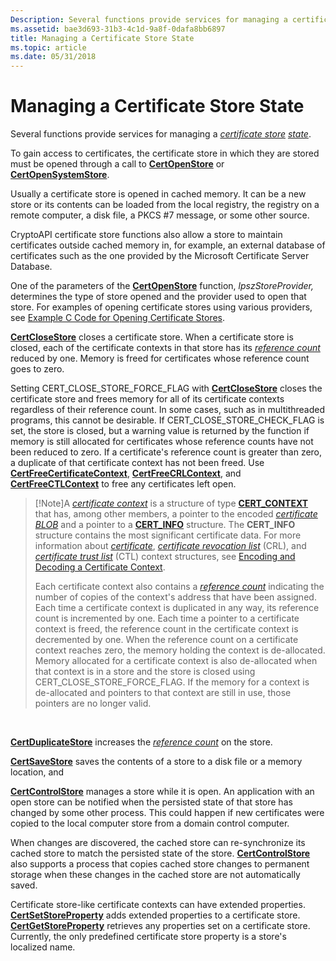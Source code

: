```yaml
---
Description: Several functions provide services for managing a certificate store state.
ms.assetid: bae3d693-31b3-4c1d-9a8f-0dafa8bb6897
title: Managing a Certificate Store State
ms.topic: article
ms.date: 05/31/2018
---
```


# Managing a Certificate Store State

Several functions provide services for managing a [*certificate store*](https://msdn.microsoft.com/library/ms721572(v=VS.85).aspx) [*state*](https://msdn.microsoft.com/library/ms721625(v=VS.85).aspx).

To gain access to certificates, the certificate store in which they are stored must be opened through a call to [**CertOpenStore**](/windows/desktop/api/Wincrypt/nf-wincrypt-certopenstore) or [**CertOpenSystemStore**](/windows/desktop/api/Wincrypt/nf-wincrypt-certopensystemstorea).

Usually a certificate store is opened in cached memory. It can be a new store or its contents can be loaded from the local registry, the registry on a remote computer, a disk file, a PKCS \#7 message, or some other source.

CryptoAPI certificate store functions also allow a store to maintain certificates outside cached memory in, for example, an external database of certificates such as the one provided by the Microsoft Certificate Server Database.

One of the parameters of the [**CertOpenStore**](/windows/desktop/api/Wincrypt/nf-wincrypt-certopenstore) function, *lpszStoreProvider,* determines the type of store opened and the provider used to open that store. For examples of opening certificate stores using various providers, see [Example C Code for Opening Certificate Stores](example-c-code-for-opening-certificate-stores.md).

[**CertCloseStore**](/windows/desktop/api/Wincrypt/nf-wincrypt-certclosestore) closes a certificate store. When a certificate store is closed, each of the certificate contexts in that store has its [*reference count*](https://msdn.microsoft.com/library/ms721604(v=VS.85).aspx) reduced by one. Memory is freed for certificates whose reference count goes to zero.

Setting CERT\_CLOSE\_STORE\_FORCE\_FLAG with [**CertCloseStore**](/windows/desktop/api/Wincrypt/nf-wincrypt-certclosestore) closes the certificate store and frees memory for all of its certificate contexts regardless of their reference count. In some cases, such as in multithreaded programs, this cannot be desirable. If CERT\_CLOSE\_STORE\_CHECK\_FLAG is set, the store is closed, but a warning value is returned by the function if memory is still allocated for certificates whose reference counts have not been reduced to zero. If a certificate's reference count is greater than zero, a duplicate of that certificate context has not been freed. Use [**CertFreeCertificateContext**](/windows/desktop/api/Wincrypt/nf-wincrypt-certfreecertificatecontext), [**CertFreeCRLContext**](/windows/desktop/api/Wincrypt/nf-wincrypt-certfreecrlcontext), and [**CertFreeCTLContext**](/windows/desktop/api/Wincrypt/nf-wincrypt-certfreectlcontext) to free any certificates left open.

> [!Note]A [*certificate context*](https://msdn.microsoft.com/library/ms721572(v=VS.85).aspx) is a structure of type [**CERT\_CONTEXT**](/windows/desktop/api/Wincrypt/ns-wincrypt-cert_context) that has, among other members, a pointer to the encoded [*certificate BLOB*](https://msdn.microsoft.com/library/ms721572(v=VS.85).aspx) and a pointer to a [**CERT\_INFO**](/windows/desktop/api/Wincrypt/ns-wincrypt-cert_info) structure. The **CERT\_INFO** structure contains the most significant certificate data. For more information about [*certificate*](https://msdn.microsoft.com/library/ms721572(v=VS.85).aspx), [*certificate revocation list*](https://msdn.microsoft.com/library/ms721572(v=VS.85).aspx) (CRL), and [*certificate trust list*](https://msdn.microsoft.com/library/ms721572(v=VS.85).aspx) (CTL) context structures, see [Encoding and Decoding a Certificate Context](encoding-and-decoding-a-certificate-context.md).
>
> Each certificate context also contains a [*reference count*](https://msdn.microsoft.com/library/ms721604(v=VS.85).aspx) indicating the number of copies of the context's address that have been assigned. Each time a certificate context is duplicated in any way, its reference count is incremented by one. Each time a pointer to a certificate context is freed, the reference count in the certificate context is decremented by one. When the reference count on a certificate context reaches zero, the memory holding the context is de-allocated. Memory allocated for a certificate context is also de-allocated when that context is in a store and the store is closed using CERT\_CLOSE\_STORE\_FORCE\_FLAG. If the memory for a context is de-allocated and pointers to that context are still in use, those pointers are no longer valid.

 

[**CertDuplicateStore**](/windows/desktop/api/Wincrypt/nf-wincrypt-certduplicatestore) increases the [*reference count*](https://msdn.microsoft.com/library/ms721604(v=VS.85).aspx) on the store.

[**CertSaveStore**](/windows/desktop/api/Wincrypt/nf-wincrypt-certsavestore) saves the contents of a store to a disk file or a memory location, and

[**CertControlStore**](/windows/desktop/api/Wincrypt/nf-wincrypt-certcontrolstore) manages a store while it is open. An application with an open store can be notified when the persisted state of that store has changed by some other process. This could happen if new certificates were copied to the local computer store from a domain control computer.

When changes are discovered, the cached store can re-synchronize its cached store to match the persisted state of the store. [**CertControlStore**](/windows/desktop/api/Wincrypt/nf-wincrypt-certcontrolstore) also supports a process that copies cached store changes to permanent storage when these changes in the cached store are not automatically saved.

Certificate store-like certificate contexts can have extended properties. [**CertSetStoreProperty**](/windows/desktop/api/Wincrypt/nf-wincrypt-certsetstoreproperty) adds extended properties to a certificate store. [**CertGetStoreProperty**](/windows/desktop/api/Wincrypt/nf-wincrypt-certgetstoreproperty) retrieves any properties set on a certificate store. Currently, the only predefined certificate store property is a store's localized name.

 

 



